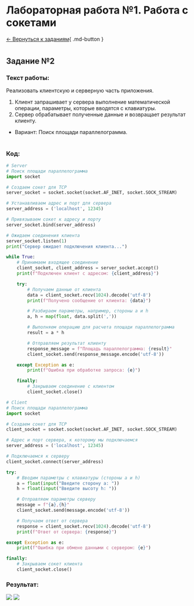 # Лабораторная работа №1. Работа с сокетами
[ ← Вернуться к заданиям](lab_1.md){ .md-button }  
#


## Задание №2
### Текст работы:
Реализовать клиентскую и серверную часть приложения.   
1. Клиент запрашивает у сервера выполнение математической операции, параметры, которые вводятся с клавиатуры.   
2. Сервер обрабатывает полученные данные и возвращает результат клиенту.  

- Вариант: Поиск площади параллелограмма.
#

### Код:
```py title="server.py"
# Server 
# Поиск площади параллелограмма
import socket

# Создаем сокет для TCP
server_socket = socket.socket(socket.AF_INET, socket.SOCK_STREAM)

# Устанавливаем адрес и порт для сервера
server_address = ('localhost', 12345)

# Привязываем сокет к адресу и порту
server_socket.bind(server_address)

# Ожидаем соединения клиента
server_socket.listen(1)
print("Сервер ожидает подключения клиента...")

while True:
    # Принимаем входящее соединение
    client_socket, client_address = server_socket.accept()
    print(f"Подключен клиент с адресом: {client_address}")

    try:
        # Получаем данные от клиента
        data = client_socket.recv(1024).decode('utf-8')
        print(f"Получено сообщение от клиента: {data}")

        # Разбираем параметры, например, стороны a и h
        a, h = map(float, data.split(','))

        # Выполняем операцию для расчета площади параллелограмма
        result = a * h

        # Отправляем результат клиенту
        response_message = f"Площадь параллелограмма: {result}"
        client_socket.send(response_message.encode('utf-8'))

    except Exception as e:
        print(f"Ошибка при обработке запроса: {e}")

    finally:
        # Закрываем соединение с клиентом
        client_socket.close()
```

```py title="client.py"
# Client 
# Поиск площади параллелограмма
import socket

# Создаем сокет для TCP
client_socket = socket.socket(socket.AF_INET, socket.SOCK_STREAM)

# Адрес и порт сервера, к которому мы подключаемся
server_address = ('localhost', 12345)

# Подключаемся к серверу
client_socket.connect(server_address)

try:
    # Вводим параметры с клавиатуры (стороны a и h)
    a = float(input("Введите сторону a: "))
    h = float(input("Введите высоту h: "))

    # Отправляем параметры серверу
    message = f"{a},{h}"
    client_socket.send(message.encode('utf-8'))

    # Получаем ответ от сервера
    response = client_socket.recv(1024).decode('utf-8')
    print(f"Ответ от сервера: {response}")

except Exception as e:
    print(f"Ошибка при обмене данными с сервером: {e}")

finally:
    # Закрываем сокет клиента
    client_socket.close()
```



### Результат:

<image src="../imgs/task2_1.png">
<image src="../imgs/task2_2.png">